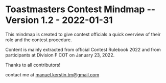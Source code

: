 # Toastmasters Contest Mindmap -- Version 1.2 - 2022-01-31

This mindmap is created to give contest officials a quick overview of their role and the contest procedure. 

Content is mainly extracted from official Contest Rulebook 2022 and from participants at Division F COT on January 23, 2022.

Thanks to all contributors!

contact me at manuel.kerstin.tm@gmail.com



